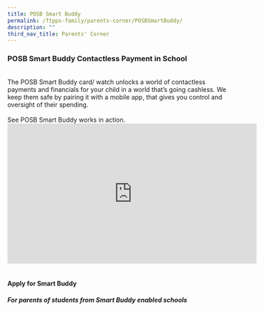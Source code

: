```yaml
---
title: POSB Smart Buddy
permalink: /ftpps-family/parents-corner/POSBSmartBuddy/
description: ""
third_nav_title: Parents' Corner
---
```

<h3> POSB Smart Buddy Contactless Payment in School</h3>
<br>
The POSB Smart Buddy card/ watch unlocks a world of contactless payments and financials for your child in a world that’s going cashless. We keep them safe by pairing it with a mobile app, that gives you control and oversight of their spending.
<br><br>
See POSB Smart Buddy works in action.
<br>
<iframe width="560" height="315" src="https://www.youtube.com/embed/h-EjfXCy9ug" title="YouTube video player" frameborder="0" allow="accelerometer; autoplay; clipboard-write; encrypted-media; gyroscope; picture-in-picture; web-share" allowfullscreen></iframe>
<br><br>
<h4>Apply for Smart Buddy</h4>
<h5> For parents of students from Smart Buddy enabled schools</h5>